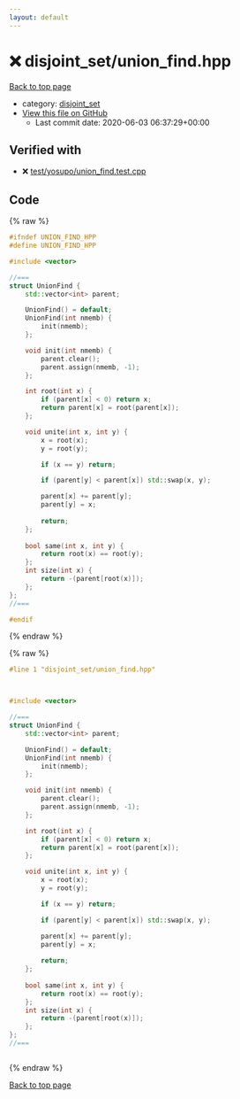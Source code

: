 ```yaml
---
layout: default
---
```


<!-- mathjax config similar to math.stackexchange -->
<script type="text/javascript" async
  src="https://cdnjs.cloudflare.com/ajax/libs/mathjax/2.7.5/MathJax.js?config=TeX-MML-AM_CHTML">
</script>
<script type="text/x-mathjax-config">
  MathJax.Hub.Config({
    TeX: { equationNumbers: { autoNumber: "AMS" }},
    tex2jax: {
      inlineMath: [ ['$','$'] ],
      processEscapes: true
    },
    "HTML-CSS": { matchFontHeight: false },
    displayAlign: "left",
    displayIndent: "2em"
  });
</script>

<script type="text/javascript" src="https://cdnjs.cloudflare.com/ajax/libs/jquery/3.4.1/jquery.min.js"></script>
<script src="https://cdn.jsdelivr.net/npm/jquery-balloon-js@1.1.2/jquery.balloon.min.js" integrity="sha256-ZEYs9VrgAeNuPvs15E39OsyOJaIkXEEt10fzxJ20+2I=" crossorigin="anonymous"></script>
<script type="text/javascript" src="../../assets/js/copy-button.js"></script>
<link rel="stylesheet" href="../../assets/css/copy-button.css" />


# :x: disjoint_set/union_find.hpp

<a href="../../index.html">Back to top page</a>

* category: <a href="../../index.html#334b410b60c6352c539a44a5cc4509bc">disjoint_set</a>
* <a href="{{ site.github.repository_url }}/blob/master/disjoint_set/union_find.hpp">View this file on GitHub</a>
    - Last commit date: 2020-06-03 06:37:29+00:00




## Verified with

* :x: <a href="../../verify/test/yosupo/union_find.test.cpp.html">test/yosupo/union_find.test.cpp</a>


## Code

<a id="unbundled"></a>
{% raw %}
```cpp
#ifndef UNION_FIND_HPP
#define UNION_FIND_HPP

#include <vector>

//===
struct UnionFind {
    std::vector<int> parent;

    UnionFind() = default;
    UnionFind(int nmemb) {
        init(nmemb);
    };

    void init(int nmemb) {
        parent.clear();
        parent.assign(nmemb, -1);
    };

    int root(int x) {
        if (parent[x] < 0) return x;
        return parent[x] = root(parent[x]);
    };

    void unite(int x, int y) {
        x = root(x);
        y = root(y);

        if (x == y) return;

        if (parent[y] < parent[x]) std::swap(x, y);

        parent[x] += parent[y];
        parent[y] = x;
        
        return;
    };
    
    bool same(int x, int y) {
        return root(x) == root(y);
    };
    int size(int x) {
        return -(parent[root(x)]);
    };
};
//===

#endif

```
{% endraw %}

<a id="bundled"></a>
{% raw %}
```cpp
#line 1 "disjoint_set/union_find.hpp"



#include <vector>

//===
struct UnionFind {
    std::vector<int> parent;

    UnionFind() = default;
    UnionFind(int nmemb) {
        init(nmemb);
    };

    void init(int nmemb) {
        parent.clear();
        parent.assign(nmemb, -1);
    };

    int root(int x) {
        if (parent[x] < 0) return x;
        return parent[x] = root(parent[x]);
    };

    void unite(int x, int y) {
        x = root(x);
        y = root(y);

        if (x == y) return;

        if (parent[y] < parent[x]) std::swap(x, y);

        parent[x] += parent[y];
        parent[y] = x;
        
        return;
    };
    
    bool same(int x, int y) {
        return root(x) == root(y);
    };
    int size(int x) {
        return -(parent[root(x)]);
    };
};
//===



```
{% endraw %}

<a href="../../index.html">Back to top page</a>

